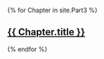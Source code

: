 ---
---

{% for Chapter in site.Part3 %}
  <h2><a href="{{ Chapter.url }}">{{ Chapter.title }}</a></h2>
{% endfor %}